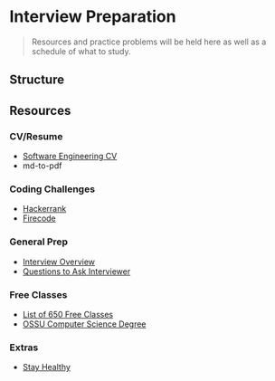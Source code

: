 # Interview Preparation

> Resources and practice problems will be held here as well as a schedule of what to study.

## Structure

## Resources

### CV/Resume
* [Software Engineering CV](https://github.com/ossu/computer-science)
* md-to-pdf 


### Coding Challenges
* [Hackerrank](https://www.hackerrank.com/)
* [Firecode](https://www.firecode.io/)

### General Prep
* [Interview Overview](https://www.reddit.com/r/cscareerquestions/comments/1jov24/heres_how_to_prepare_for_tech_interviews/)
* [Questions to Ask Interviewer](https://dev.to/ice_lenor/do-i-want-to-work-in-this-company-or-what-questions-to-ask-on-an-interview-7po)

### Free Classes
* [List of 650 Free Classes](https://www.freecodecamp.org/news/650-free-online-programming-computer-science-courses-you-can-start-this-summer-6c8905e6a3b2/)
* [OSSU Computer Science Degree](https://github.com/ossu/computer-science)

### Extras
* [Stay Healthy](https://medium.com/thrive-global/13-things-you-should-give-up-if-you-want-to-be-successful-1958b5aaf116)
